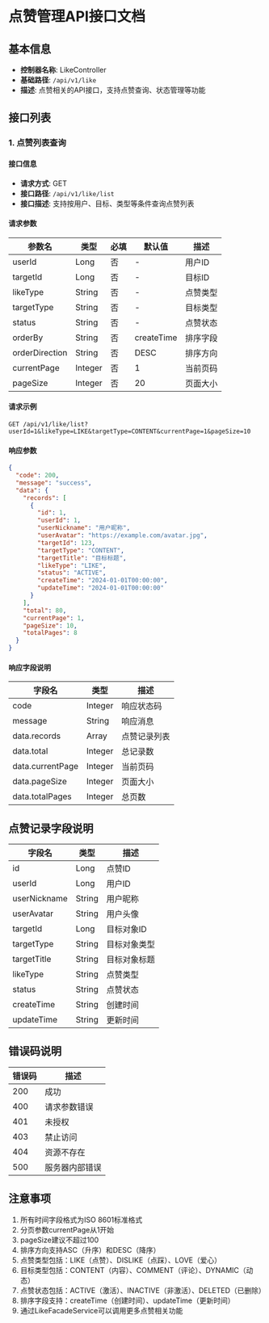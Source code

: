 # 点赞管理API接口文档

## 基本信息
- **控制器名称**: LikeController
- **基础路径**: `/api/v1/like`
- **描述**: 点赞相关的API接口，支持点赞查询、状态管理等功能

## 接口列表

### 1. 点赞列表查询

#### 接口信息
- **请求方式**: GET
- **接口路径**: `/api/v1/like/list`
- **接口描述**: 支持按用户、目标、类型等条件查询点赞列表

#### 请求参数

| 参数名 | 类型 | 必填 | 默认值 | 描述 |
|--------|------|------|--------|------|
| userId | Long | 否 | - | 用户ID |
| targetId | Long | 否 | - | 目标ID |
| likeType | String | 否 | - | 点赞类型 |
| targetType | String | 否 | - | 目标类型 |
| status | String | 否 | - | 点赞状态 |
| orderBy | String | 否 | createTime | 排序字段 |
| orderDirection | String | 否 | DESC | 排序方向 |
| currentPage | Integer | 否 | 1 | 当前页码 |
| pageSize | Integer | 否 | 20 | 页面大小 |

#### 请求示例
```http
GET /api/v1/like/list?userId=1&likeType=LIKE&targetType=CONTENT&currentPage=1&pageSize=10
```

#### 响应参数

```json
{
  "code": 200,
  "message": "success",
  "data": {
    "records": [
      {
        "id": 1,
        "userId": 1,
        "userNickname": "用户昵称",
        "userAvatar": "https://example.com/avatar.jpg",
        "targetId": 123,
        "targetType": "CONTENT",
        "targetTitle": "目标标题",
        "likeType": "LIKE",
        "status": "ACTIVE",
        "createTime": "2024-01-01T00:00:00",
        "updateTime": "2024-01-01T00:00:00"
      }
    ],
    "total": 80,
    "currentPage": 1,
    "pageSize": 10,
    "totalPages": 8
  }
}
```

#### 响应字段说明

| 字段名 | 类型 | 描述 |
|--------|------|------|
| code | Integer | 响应状态码 |
| message | String | 响应消息 |
| data.records | Array | 点赞记录列表 |
| data.total | Integer | 总记录数 |
| data.currentPage | Integer | 当前页码 |
| data.pageSize | Integer | 页面大小 |
| data.totalPages | Integer | 总页数 |

## 点赞记录字段说明

| 字段名 | 类型 | 描述 |
|--------|------|------|
| id | Long | 点赞ID |
| userId | Long | 用户ID |
| userNickname | String | 用户昵称 |
| userAvatar | String | 用户头像 |
| targetId | Long | 目标对象ID |
| targetType | String | 目标对象类型 |
| targetTitle | String | 目标对象标题 |
| likeType | String | 点赞类型 |
| status | String | 点赞状态 |
| createTime | String | 创建时间 |
| updateTime | String | 更新时间 |

## 错误码说明

| 错误码 | 描述 |
|--------|------|
| 200 | 成功 |
| 400 | 请求参数错误 |
| 401 | 未授权 |
| 403 | 禁止访问 |
| 404 | 资源不存在 |
| 500 | 服务器内部错误 |

## 注意事项

1. 所有时间字段格式为ISO 8601标准格式
2. 分页参数currentPage从1开始
3. pageSize建议不超过100
4. 排序方向支持ASC（升序）和DESC（降序）
5. 点赞类型包括：LIKE（点赞）、DISLIKE（点踩）、LOVE（爱心）
6. 目标类型包括：CONTENT（内容）、COMMENT（评论）、DYNAMIC（动态）
7. 点赞状态包括：ACTIVE（激活）、INACTIVE（非激活）、DELETED（已删除）
8. 排序字段支持：createTime（创建时间）、updateTime（更新时间）
9. 通过LikeFacadeService可以调用更多点赞相关功能
